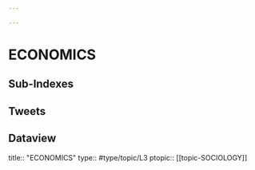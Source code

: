 ```yaml
---

---
```

# ECONOMICS
## Sub-Indexes


## Tweets


## Dataview
title:: "ECONOMICS"
type:: #type/topic/L3
ptopic:: [[topic-SOCIOLOGY]]